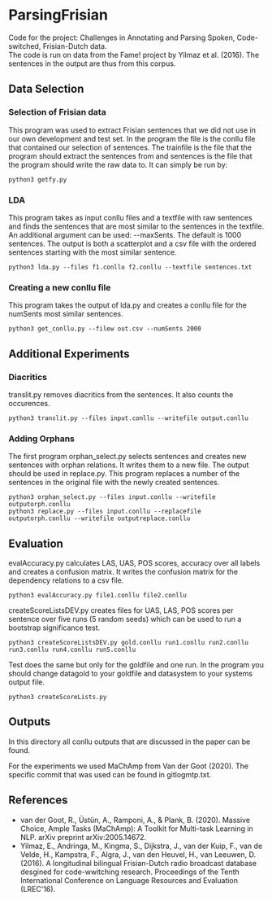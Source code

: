 # ParsingFrisian
Code for the project: Challenges in Annotating and Parsing Spoken, Code-switched, Frisian-Dutch data. </br>
The code is run on data from the Fame! project by Yilmaz et al. (2016). The sentences in the output are thus from this corpus.

## Data Selection
### Selection of Frisian data
This program was used to extract Frisian sentences that we did not use in our own development and test set. In the program the file is the conllu file that contained our selection of sentences. The trainfile is the file that the program should extract the sentences from and sentences is the file that the program should write the raw data to. It can simply be run by:

```
python3 getfy.py
```


### LDA
This program takes as input conllu files and a textfile with raw sentences and finds the sentences that are most similar to the sentences in the textfile. An additional argument can be used: --maxSents. The default is 1000 sentences. The output is both a scatterplot and a csv file with the ordered sentences starting with the most similar sentence.

```
python3 lda.py --files f1.conllu f2.conllu --textfile sentences.txt
```

### Creating a new conllu file
This program takes the output of lda.py and creates a conllu file for the numSents most similar sentences.

```
python3 get_conllu.py --filew out.csv --numSents 2000
```

## Additional Experiments
### Diacritics
translit.py removes diacritics from the sentences. It also counts the occurences.

```
python3 translit.py --files input.conllu --writefile output.conllu
```

### Adding Orphans
The first program orphan_select.py selects sentences and creates new sentences with orphan relations. It writes them to a new file. The output should be used in replace.py. This program replaces a number of the sentences in the original file with the newly created sentences.

```
python3 orphan_select.py --files input.conllu --writefile outputorph.conllu
python3 replace.py --files input.conllu --replacefile outputorph.conllu --writefile outputreplace.conllu
```

## Evaluation
evalAccuracy.py calculates LAS, UAS, POS scores, accuracy over all labels and creates a confusion matrix. It writes the confusion matrix for the dependency relations to a csv file.

```
python3 evalAccuracy.py file1.conllu file2.conllu
```

createScoreListsDEV.py creates files for UAS, LAS, POS scores per sentence over five runs (5 random seeds) which can be used to run a bootstrap significance test.

```
python3 createScoreListsDEV.py gold.conllu run1.conllu run2.conllu run3.conllu run4.conllu run5.conllu
```

Test does the same but only for the goldfile and one run. In the program you should change datagold to your goldfile and datasystem to your systems output file.

```
python3 createScoreLists.py
```

## Outputs
In this directory all conllu outputs that are discussed in the paper can be found.

For the experiments we used MaChAmp from Van der Goot (2020). The specific commit that was used can be found in gitlogmtp.txt.


## References
* van der Goot, R., Üstün, A., Ramponi, A., & Plank, B. (2020). Massive Choice, Ample Tasks (MaChAmp): A Toolkit for Multi-task Learning in NLP. arXiv preprint arXiv:2005.14672.
* Yilmaz, E., Andringa, M., Kingma, S., Dijkstra, J., van der Kuip, F., van de Velde, H., Kampstra, F., Algra, J., van den Heuvel, H., van Leeuwen, D. (2016). A longitudinal bilingual Frisian-Dutch radio broadcast database desgined for code-wwitching research. Proceedings of the Tenth International Conference on Language Resources and Evaluation (LREC'16).
